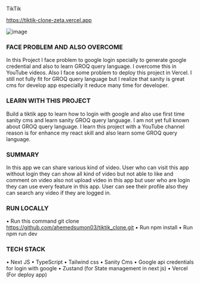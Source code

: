TikTik

https://tiktik-clone-zeta.vercel.app

![image](https://user-images.githubusercontent.com/70951184/204263707-d8f1abab-b06e-403e-99d2-5a55371e8a00.png)


### FACE PROBLEM AND ALSO OVERCOME
In this Project I face problem to google login specially to generate google credential and also to learn GROQ query language. I overcome this in YouTube videos. Also I face some problem to deploy this project in Vercel. I still not fully fit for GROQ query language but I realize that sanity is great cms for develop app especially it reduce many time for developer.

### LEARN WITH THIS PROJECT
Build a tiktik app to learn how to login with google and also use first time sanity cms and learn sanity GROQ query language. I am not yet full known about GROQ query language. I learn this project with a YouTube channel reason is for enhance my react skill and also learn some GROQ query language.


### SUMMARY
In this app we can share various kind of video. User who can visit this app without login they can show all kind of video but not able to like and comment on video also not upload video in this app but user who are login they can use every feature in this app. User can see their profile also they can search any video if they are logged in.

### RUN LOCALLY
•	Run this command git clone https://github.com/ahemedsumon03/tiktik_clone.git
•	Run npm install
•	Run npm run dev

### TECH STACK
•	Next JS
•	TypeScript
•	Tailwind css
•	Sanity Cms
•	Google api credentials for login with google
•	Zustand (for State management in next js)
•	Vercel (For deploy app) 
